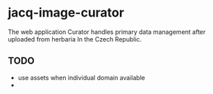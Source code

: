 # jacq-image-curator

The web application Curator handles primary data management after uploaded from herbaria In the Czech Republic.

## TODO
* use assets when individual domain available
*
